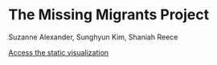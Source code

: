 # The Missing Migrants Project
Suzanne Alexander, Sunghyun Kim, Shaniah Reece

[Access the static visualization](https://suzannealexander.github.io/missing-migrants/)
